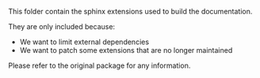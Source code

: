 This folder contain the sphinx extensions used to build the documentation.

They are only included because:

-   We want to limit external dependencies
-   We want to patch some extensions that are no longer maintained

Please refer to the original package for any information.
